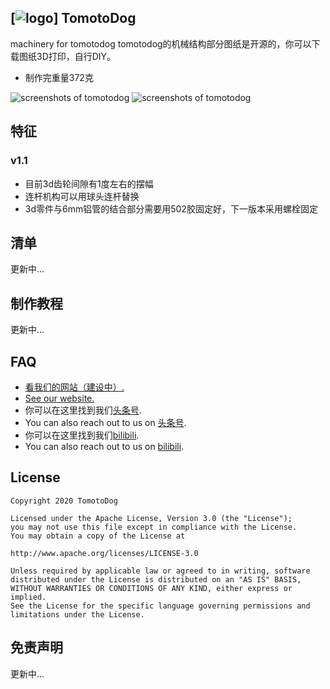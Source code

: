 ## [![logo](https://github.com/tomotodog/machinery/blob/master/logo.jpg)] TomotoDog
machinery for tomotodog
tomotodog的机械结构部分图纸是开源的，你可以下载图纸3D打印，自行DIY。
* 制作完重量372克

![screenshots of tomotodog](https://github.com/tomotodog/machinery/blob/master/screenshot/1.jpg)
![screenshots of tomotodog](https://github.com/tomotodog/machinery/blob/master/screenshot/2.jpg)

## 特征
### v1.1
* 目前3d齿轮间隙有1度左右的摆幅
* 连杆机构可以用球头连杆替换
* 3d零件与6mm铝管的结合部分需要用502胶固定好，下一版本采用螺栓固定



## 清单

更新中...

## 制作教程
更新中...

## FAQ
* [看我们的网站（建设中）.](https://tomotodog.org/)
* [See our website.](https://tomotodog.org/)
* 你可以在这里找到我们[头条号](https://www.toutiao.com/c/user/2616465191612141/#mid=1667176522577924).
* You can also reach out to us on [头条号](https://www.toutiao.com/c/user/2616465191612141/#mid=1667176522577924).
* 你可以在这里找到我们[bilibili](https://www.bilibili.com/video/BV13K4y1t7ti).
* You can also reach out to us on [bilibili](https://www.bilibili.com/video/BV13K4y1t7ti).


## License
    Copyright 2020 TomotoDog

    Licensed under the Apache License, Version 3.0 (the "License");
    you may not use this file except in compliance with the License.
    You may obtain a copy of the License at

    http://www.apache.org/licenses/LICENSE-3.0

    Unless required by applicable law or agreed to in writing, software
    distributed under the License is distributed on an "AS IS" BASIS,
    WITHOUT WARRANTIES OR CONDITIONS OF ANY KIND, either express or implied.
    See the License for the specific language governing permissions and
    limitations under the License.
    
 ## 免责声明
 更新中...
 
